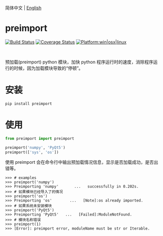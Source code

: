 简体中文 | [English](readme.md)

# preimport

[![Build Status](https://travis-ci.com/hustlei/preimport.svg?branch=master)](https://travis-ci.com/hustlei/preimport)
[![Coverage Status](https://coveralls.io/repos/github/hustlei/preimport/badge.svg?branch=master)](https://coveralls.io/github/hustlei/preimport?branch=master)
[![Platform:win|osx|linux](https://hustlei.github.io/assets/badge/platform.svg)](https://travis-ci.com/hustlei/preimport)

<br>

预加载(preimport) python 模块，加快 python 程序运行时的速度，消除程序运行的时候，因为加载模块导致的“停顿”。

# 安装

~~~shell
pip install preimport
~~~

# 使用

~~~python
from preimport import preimport

preimport('numpy', 'PyQt5')
preimport(['sys', 'os'])
~~~


使用 preimport 会在命令行中输出预加载情况信息，显示是否加载成功，是否出错等。

~~~
>>> # examples
>>> preimport('numpy')
>>> Preimporting 'numpy'       ...   successfully in 0.202s.
>>> # 如果模块已经导入了的情况
>>> preimport('os')
>>> Preimporting 'os'        ...   [Note]:os already imported.
>>> # 如果系统未安装模块
>>> preimport('PyQt5')
>>> Preimporting 'PyQt5'   ...   [Failed]:ModuleNotFound.
>>> # 模块名称错误
>>> preimport(1)
>>> [Error]: preimport error, moduleName must be str or Iterable.
~~~